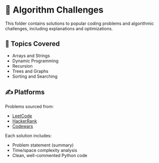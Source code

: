 # 🧩 Algorithm Challenges

This folder contains solutions to popular coding problems and algorithmic challenges, including explanations and optimizations.

## 📌 Topics Covered

- Arrays and Strings
- Dynamic Programming
- Recursion
- Trees and Graphs
- Sorting and Searching

## ✍️ Platforms
Problems sourced from:
- [LeetCode](https://leetcode.com/)
- [HackerRank](https://www.hackerrank.com/)
- [Codewars](https://www.codewars.com/)

Each solution includes:
- Problem statement (summary)
- Time/space complexity analysis
- Clean, well-commented Python code
